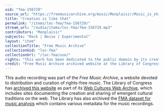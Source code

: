 ```yaml
---
uid: "fma-156729"
source_url: "https://freemusicarchive.org/music/Monplaisir/Music_is_shit_filler_album/Monplaisir_-_Music_is_shit_filler_album_-_02_Creation_is_like_that"
title: "Creation is like that"
permalink: "/items/loc-fma/fma-156729/"
stream_url: "/audio/items/loc-fma/fma-156729.mp3"
contributors: "Monplaisir"
subjects: "Rock | Noise | Experimental"
layout: "item"
collectionTitle: "Free Music Archive"
collectionUid: "loc-fma"
collectionUrl: "/loc-fma/use/"
rights: "This work has been dedicated to the public domain by its creator, thus is free to use and reuse without restriction. You can copy, modify, distribute and perform the work, even for commercial purposes, all without asking permission. Attribution is recommended but not required."
credit: "Free Music Archive archived website at the Library of Congress, Web Archives Division."
---
```


This audio recording was part of the _Free Music Archive_, a website devoted to distribution and curation of rights-free music. The Library of Congress has [archived this website](https://www.loc.gov/item/lcwaN0026492/) as part of its [Web Cultures Web Archive](https://www.loc.gov/collections/web-cultures-web-archive/about-this-collection/), which includes sites documenting the creation and sharing of emergent cultural traditions on the web. The Library has also archived the [FMA dataset for music analysis](https://catalog.loc.gov/vwebv/search?searchCode=LCCN&searchArg=2018655052&searchType=1&permalink=y) which contains various metadata for the music recordings.